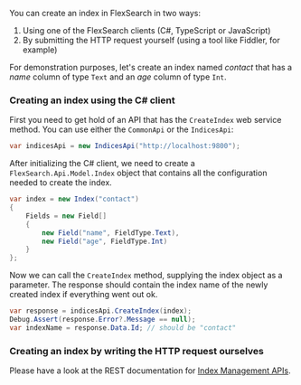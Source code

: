 You can create an index in FlexSearch in two ways:

1. Using one of the FlexSearch clients (C#, TypeScript or JavaScript)
2. By submitting the HTTP request yourself (using a tool like Fiddler, for example)

For demonstration purposes, let's create an index named *contact* that has a *name* column of type `Text` and an *age* column of type `Int`.

### Creating an index using the C# client

First you need to get hold of an API that has the `CreateIndex` web service method. You can use either the `CommonApi` or the `IndicesApi`:

```csharp
var indicesApi = new IndicesApi("http://localhost:9800");
```

After initializing the C# client, we need to create a `FlexSearch.Api.Model.Index` object that contains all the configuration needed to create the index. 

```csharp
var index = new Index("contact")
{
    Fields = new Field[]
    {
        new Field("name", FieldType.Text),
        new Field("age", FieldType.Int)
    }
};
```

Now we can call the `CreateIndex` method, supplying the index object as a parameter. The response should contain the index name of the newly created index if everything went out ok.

```csharp
var response = indicesApi.CreateIndex(index);
Debug.Assert(response.Error?.Message == null);
var indexName = response.Data.Id; // should be "contact"
```

### Creating an index by writing the HTTP request ourselves

Please have a look at the REST documentation for [Index Management APIs].

[Index Management APIs]: http://flexsearch.net/docs/rest/index-management-apis/#create-index-by-id